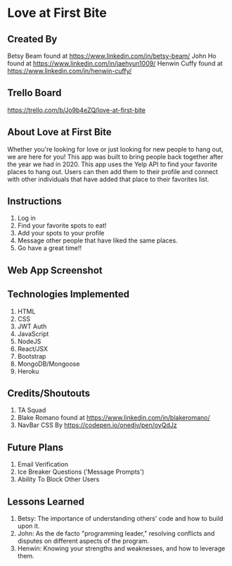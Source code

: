 # Love at First Bite
## Created By
Betsy Beam found at https://www.linkedin.com/in/betsy-beam/
John Ho found at https://www.linkedin.com/in/jaehyun1009/
Henwin Cuffy found at https://www.linkedin.com/in/henwin-cuffy/
## Trello Board 
https://trello.com/b/Jo9b4eZQ/love-at-first-bite

## About Love at First Bite
Whether you're looking for love or just looking for new people to hang out, we are here for you! This app was built to bring people back together after the year we had in 2020. This app uses the Yelp API to find your favorite places to hang out. Users can then add them to their profile and connect with other individuals that have added that place to their favorites list.

## Instructions

1. Log in 
2. Find your favorite spots to eat!
3. Add your spots to your profile
4. Message other people that have liked the same places.
5. Go have a great time!!

## Web App Screenshot


## Technologies Implemented

1. HTML
2. CSS
3. JWT Auth
4. JavaScript
5. NodeJS
6. React/JSX
7. Bootstrap
8. MongoDB/Mongoose
9. Heroku

## Credits/Shoutouts

1. TA Squad 
2. Blake Romano found at https://www.linkedin.com/in/blakeromano/
3. NavBar CSS By https://codepen.io/onediv/pen/oyQdJz

## Future Plans
1. Email Verification
2. Ice Breaker Questions ('Message Prompts')
3. Ability To Block Other Users

## Lessons Learned
1. Betsy: The importance of understanding others' code and how to build upon it.
2. John: As the de facto "programming leader," resolving conflicts and disputes on different aspects of the program.
3. Henwin: Knowing your strengths and weaknesses, and how to leverage them.
